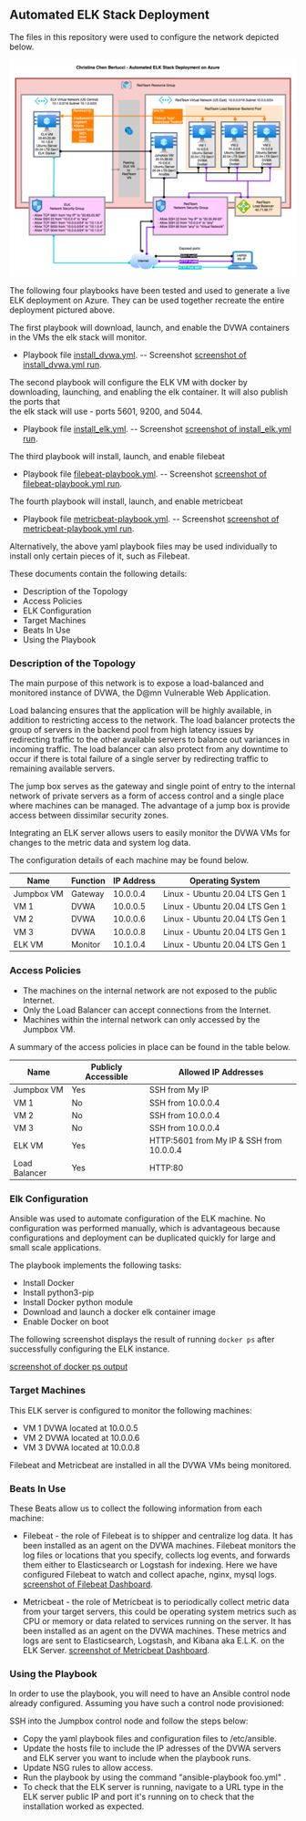 ## Automated ELK Stack Deployment

The files in this repository were used to configure the network depicted below.

![Diagram Automated ELK Stack Deployment on Azure - Christina Chen Bertucci](https://github.com/livetru2u/cloud-security-elk-stack-on-azure/blob/main/Images/Diagram%20Automated%20ELK%20Stack%20Deployment%20on%20Azure.png)

The following four playbooks have been tested and used to generate a live ELK deployment on Azure. They can be used together recreate the entire deployment pictured above. 

  The first playbook will download, launch, and enable the DVWA containers in the VMs the elk stack will monitor. 
  - Playbook file [install_dvwa.yml](Ansible/install_dvwa.yml). -- Screenshot [screenshot of install_dvwa.yml run](https://github.com/livetru2u/cloud-security-elk-stack-on-azure/blob/main/Images/install-dvwa.yml%20run%20playbook.png).

  The second playbook will configure the ELK VM with docker by downloading, launching, and enabling the elk container. It will also publish the ports that   
    the elk stack will use - ports 5601, 9200, and 5044. 
  - Playbook file [install_elk.yml](Ansible/install_elk.yml). -- Screenshot [screenshot of install_elk.yml run](https://github.com/livetru2u/cloud-security-elk-stack-on-azure/blob/main/Images/install-elk.yml%20run%20playbook.png).

  The third playbook will install, launch, and enable filebeat 
  - Playbook file [filebeat-playbook.yml](Ansible/filebeat-playbook.yml). -- Screenshot [screenshot of filebeat-playbook.yml run](https://github.com/livetru2u/cloud-security-elk-stack-on-azure/blob/main/Images/filebeat-playbook.yml%20run%20playbook.png).

  The fourth playbook will install, launch, and enable metricbeat 
  - Playbook file [metricbeat-playbook.yml](Ansible/metricbeat-playbook.yml). -- Screenshot [screenshot of metricbeat-playbook.yml run](https://github.com/livetru2u/cloud-security-elk-stack-on-azure/blob/main/Images/metricbeat-playbook.yml%20run%20playbook.png).

  Alternatively, the above yaml playbook files may be used individually to install only certain pieces of it, such as Filebeat.

These documents contain the following details:
- Description of the Topology
- Access Policies
- ELK Configuration
- Target Machines 
- Beats In Use
- Using the Playbook


### Description of the Topology

The main purpose of this network is to expose a load-balanced and monitored instance of DVWA, the D@mn Vulnerable Web Application.

Load balancing ensures that the application will be highly available, in addition to restricting access to the network.
The load balancer protects the group of servers in the backend pool from high latency issues by redirecting traffic to the other available servers to balance out variances in incoming traffic. The load balancer can also protect from any downtime to occur if there is total failure of a single server by redirecting traffic to remaining available servers. 

The jump box serves as the gateway and single point of entry to the internal network of private servers as a form of access control and a single place where machines can be managed. The advantage of a jump box is provide access between dissimilar security zones. 

Integrating an ELK server allows users to easily monitor the DVWA VMs for changes to the metric data and system log data.

The configuration details of each machine may be found below.

| Name         | Function  | IP Address | Operating System                  |
|--------------|-----------|------------|-----------------------------------|
| Jumpbox VM   | Gateway   | 10.0.0.4   | Linux - Ubuntu 20.04 LTS Gen 1    |
| VM 1         | DVWA      | 10.0.0.5   | Linux - Ubuntu 20.04 LTS Gen 1    |
| VM 2         | DVWA      | 10.0.0.6   | Linux - Ubuntu 20.04 LTS Gen 1    |
| VM 3         | DVWA      | 10.0.0.8   | Linux - Ubuntu 20.04 LTS Gen 1    |
| ELK VM       | Monitor   | 10.1.0.4   | Linux - Ubuntu 20.04 LTS Gen 1    | 

### Access Policies

- The machines on the internal network are not exposed to the public Internet. 
- Only the Load Balancer can accept connections from the Internet. 
- Machines within the internal network can only accessed by the Jumpbox VM.

A summary of the access policies in place can be found in the table below.

| Name            | Publicly Accessible | Allowed IP Addresses                          |
|-----------------|---------------------|-----------------------------------------------|
| Jumpbox VM      | Yes                 | SSH from My IP                                |
| VM 1            | No                  | SSH from 10.0.0.4                             |
| VM 2            | No                  | SSH from 10.0.0.4                             |          
| VM 3            | No                  | SSH from 10.0.0.4                             |
| ELK VM          | Yes                 | HTTP:5601 from My IP  &  SSH from 10.0.0.4    |
| Load Balancer   | Yes                 | HTTP:80                                       |

### Elk Configuration

Ansible was used to automate configuration of the ELK machine. No configuration was performed manually, which is advantageous because configurations and deployment can be duplicated quickly for large and small scale applications.

The playbook implements the following tasks:
- Install Docker
- Install python3-pip
- Install Docker python module
- Download and launch a docker elk container image
- Enable Docker on boot

The following screenshot displays the result of running `docker ps` after successfully configuring the ELK instance.

[screenshot of docker ps output](https://github.com/livetru2u/cloud-security-elk-stack-on-azure/blob/main/Images/docker%20ps%20elk%20successful.png)

### Target Machines

This ELK server is configured to monitor the following machines:
- VM 1 DVWA located at 10.0.0.5
- VM 2 DVWA located at 10.0.0.6
- VM 3 DVWA located at 10.0.0.8

Filebeat and Metricbeat are installed in all the DVWA VMs being monitored.  

### Beats In Use

These Beats allow us to collect the following information from each machine:
- Filebeat - the role of Filebeat is to shipper and centralize log data. It has been installed as an agent on the DVWA machines. Filebeat monitors the log files or 
  locations that you specify, collects log events, and forwards them either to Elasticsearch or Logstash for indexing. Here we have configured Filebeat to watch and collect apache, nginx, mysql logs. [screenshot of Filebeat Dashboard](https://github.com/livetru2u/cloud-security-elk-stack-on-azure/blob/main/Images/filebeat%20dashboard%20on%20kibana.png).

- Metricbeat - the role of Metricbeat is to periodically collect metric data from your target servers, this could be operating system metrics such as CPU or memory 
  or data related to services running on the server. It has been installed as an agent on the DVWA machines. These metrics and logs are sent to Elasticsearch, Logstash, and Kibana aka E.L.K. on the ELK Server. [screenshot of Metricbeat Dashboard](https://github.com/livetru2u/cloud-security-elk-stack-on-azure/blob/main/Images/metricbeat%20dashboard%20on%20kibana.png).

### Using the Playbook
In order to use the playbook, you will need to have an Ansible control node already configured. Assuming you have such a control node provisioned: 

SSH into the Jumpbox control node and follow the steps below:
- Copy the yaml playbook files and configuration files to /etc/ansible.
- Update the hosts file to include the IP adresses of the DVWA servers and ELK server you want to include when the playbook runs.
- Update NSG rules to allow access. 
- Run the playbook by using the command "ansible-playbook foo.yml" .
- To check that the ELK server is running, navigate to a URL type in the ELK server public IP and port it's running on to check that the installation worked as 
  expected.
